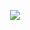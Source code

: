 <p align=center> <img src=https://komarev.com/ghpvc/?username=wavetoivy&color=c4c2b9&style=flat-square&label=🦢>
